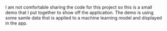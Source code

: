 I am not comfortable sharing the code for this project so this is a small demo that I put together to show off the application. 
The demo is using some samle data thst is applied to a machine learning model and displayed in the app.
